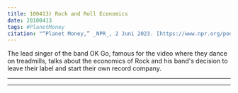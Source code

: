 ```yaml
---
title: 100413) Rock and Roll Economics
date: 20100413
tags: #PlanetMoney
citation: "“Planet Money,” _NPR_, 2 Juni 2023. [https://www.npr.org/podcasts/510289/planet-money](https://www.npr.org/podcasts/510289/planet-money) (diakses 4 Juni 2023)."
---
```


The lead singer of the band OK Go, famous for the video where they dance on treadmills, talks about the economics of Rock and his band's decision to leave their label and start their own record company.

----



----
